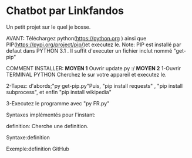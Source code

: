 # Chatbot par Linkfandos
Un petit projet sur le quel je bosse.

AVANT: Téléchargez python(https://python.org ) ainsi que PIP(https://pypi.org/project/pip/)et executez le.
Note: PIP est installé par defaut dans PYTHON 3.1 . Il suffit d'executer un fichier inclut nommé "get-pip"

 COMMENT INSTALLER:
 **MOYEN 1**
 Ouvrir update.py :/
 **MOYEN 2**
 1-Ouvrir TERMINAL PYTHON
    Cherchez le sur votre appareil et executez le.

 2-Tapez: d'abords;"py get-pip.py"Puis, "pip install requests" , "pip install subprocess", et enfin "pip install wikipedia"
 
 3-Executez le programme avec "py FR.py"


Syntaxes implémentés pour l'instant:


definition: Cherche une definition.

 Syntaxe:definition <MOT>
 
 Exemple:definition GitHub
